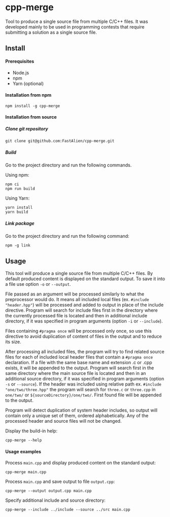 # cpp-merge

Tool to produce a single source file from multiple C/C++ files. It was developed mainly to be used in programming
contests that require submitting a solution as a single source file.

## Install

#### Prerequisites

* Node.js
* npm
* Yarn (optional)

#### Installation from npm

```shell
npm install -g cpp-merge
```

#### Installation from source

##### Clone git repository

```shell
git clone git@github.com:FastAlien/cpp-merge.git
```

##### Build

Go to the project directory and run the following commands.

Using npm:

```shell
npm ci
npm run build
```

Using Yarn:

```shell
yarn install
yarn build
```

##### Link package

Go to the project directory and run the following command:

```shell
npm -g link
```

## Usage

This tool will produce a single source file from multiple C/C++ files. By default produced content is displayed on the
standard output. To save it into a file use option `-o` or `--output`.

File passed as an argument will be processed similarly to what the preprocessor would do. It means all included local
files (ex. `#include "header.hpp"`) will be processed and added to output in place of the include directive. Program
will search for include files first in the directory where the currently processed file is located and then in
additional include directory, if it was specified in program arguments (option `-i` or `--include`).

Files containing `#pragma once` will be processed only once, so use this directive to avoid duplication of content of
files in the output and to reduce its size.

After processing all included files, the program will try to find related source files for each of included local header
files that contain a `#pragma once` declaration. If a file with the same base name and extension .c or .cpp exists, it will be appended to the output. Program
will search first in the same directory where the main source file is located and then in an additional source
directory, if it was specified in program arguments (option `-s` or `--source`). If the header was included using
relative path ex. `#include "one/two/three.hpp"` the program will search for `three.c` or `three.cpp` in `one/two/`
or `${sourceDirectory}/one/two/`. First found file will be appended to the output.

Program will detect duplication of system header includes, so output will contain only a unique set of them, ordered
alphabetically. Any of the processed header and source files will not be changed.

Display the build-in help:

```shell
cpp-merge --help
```

#### Usage examples

Process `main.cpp` and display produced content on the standard output:

```shell
cpp-merge main.cpp
```

Process `main.cpp` and save output to file `output.cpp`:

```shell
cpp-merge --output output.cpp main.cpp
```

Specify additional include and source directory:

```shell
cpp-merge --include ../include --source ../src main.cpp
```

